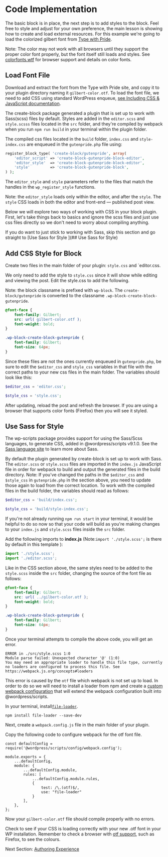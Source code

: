 # Code Implementation

The basic block is in place, the next step is to add styles to the block. Feel free to style and adjust for your own preference, the main lesson is showing how to create and load external resources. For this example we're going to load the colorized gilbert font from [Type with Pride](https://www.typewithpride.com/).

Note: The color may not work with all browsers until they support the proper color font properly, but the font itself still loads and styles. See [colorfonts.wtf](https://www.colorfonts.wtf/) for browser support and details on color fonts.

## Load Font File

Download and extract the font from the Type with Pride site, and copy it to your plugin directory naming it `gilbert-color.otf`. To load the font file, we need to add CSS using standard WordPress enqueue, [see Including CSS & JavaScript documentation](https://developer.wordpress.org/themes/basics/including-css-javascript/).

The create-block package generated a plugin that is set up to work with Sass(scss) files by default. Styles are added in the `editor.scss` and `style.scsss` files located in the `src` folder, and they're compiled by webpack when you run `npm run build` in your terminal within the plugin folder. 

The compiled css files located in the `build` folder, `index.css` and `style-index.css` are enqueued in the `gutenpride.php` file using: 

```php
register_block_type( 'create-block/gutenpride', array(
    'editor_script' => 'create-block-gutenpride-block-editor',
    'editor_style'  => 'create-block-gutenpride-block-editor',
    'style'         => 'create-block-gutenpride-block',
) );
```

The `editor_style` and `style` parameters refer to the files that match the handles in the `wp_register_style` functions.

Note: the `editor_style` loads only within the editor, and after the `style`. The `style` CSS loads in both the editor and front-end — published post view.

Below we will explore two ways of working with CSS in your block plugin. First, let's take things back to basics and ignore the scss files and just use css files directly so we don't need to worry about compiling anything. 

If you do want to just stick to working with Sass, skip this section and go straight to [Use Sass for Style ](## Use Sass for Style)  

## Add CSS Style for Block

Create two files in the main folder of your plugin: `style.css` and `editor.css. 

We only need to add the style to `style.css` since it will show while editing and viewing the post. Edit the style.css to add the following.

Note: the block classname is prefixed with `wp-block`. The `create-block/gutenpride` is converted to the classname `.wp-block-create-block-gutenpride`.

```css
@font-face {
	font-family: Gilbert;
	src: url( gilbert-color.otf );
	font-weight: bold;
}

.wp-block-create-block-gutenpride {
	font-family: Gilbert;
	font-size: 64px;
}
```

Since these files are not the ones currently enqueued in `gutenpride.php`, be sure to edit the `$editor_css` and `style_css` variables in that file with the correct paths to your new css files in the main folder. The variables should look like this: 

```php
$editor_css = 'editor.css';

$style_css = 'style.css';
```

After updating, reload the post and refresh the browser. If you are using a browser that supports color fonts (Firefox) then you will see it styled.

## Use Sass for Style 
The wp-scripts package provides support for using the Sass/Scss languages, to generate CSS, added in @wordpress/scripts v9.1.0. See the [Sass language site](https://sass-lang.com/) to learn more about Sass.

By default the plugin generated by create-block is set up to work with Sass. The `editor.scss` or `style.scss` files are imported in the `index.js` JavaScript file in order for webpack to build and output the generated files in the build directory. Note: If you've changed the paths in the `$editor_css` and `$style_css` in `gutenpride.php` in the section above, you need to update those again to load from the correct location. To work with the compiled files in the build folder, the variables should read as follows: 

```php
$editor_css = 'build/index.css';

$style_css = 'build/style-index.css';
```

If you're not already running `npm run start` in your terminal, it would be helpful to do so now so that your code will build as you're making changes to your `index.js` and `style.scss` files inside the `src` folder. 

Add the following imports to **index.js** (Note:`import './style.scss';` is there by default in this template ):

```js
import './style.scss';
import './editor.scss';

```

Like in the CSS section above, the same styles need to be added to the `style.scss` inside the `src` folder, changing the source of the font file as follows: 

```css
@font-face {
	font-family: Gilbert;
	src: url( ../gilbert-color.otf );
	font-weight: bold;
}

.wp-block-create-block-gutenpride {
	font-family: Gilbert;
	font-size: 64px;
}
```

Once your terminal attempts to compile the above code, you will get an error. 

```
ERROR in ./src/style.scss 1:0
Module parse failed: Unexpected character '@' (1:0)
You may need an appropriate loader to handle this file type, currently no loaders are configured to process this file. See https://webpack.js.org/concepts#loaders

```

This error is caused by the `otf` file which webpack is not set up to load. In order to do so we will need to install a loader from npm and create a [custom webpack configuration](https://developer.wordpress.org/block-editor/packages/packages-scripts/#provide-your-own-webpack-config) that will extend the webpack configuration built into @wordpress/scripts. 

In your terminal, install[`file-loader`](https://webpack.js.org/loaders/file-loader/). 

`npm install file-loader --save-dev`

Next, create a `webpack.config.js` file in the main folder of your plugin. 

Copy the following code to configure webpack for the otf font file. 

```JS
const defaultConfig = require('@wordpress/scripts/config/webpack.config');

module.exports = {
	...defaultConfig,
	module: {
		...defaultConfig.module,
		rules: [
			...defaultConfig.module.rules,
			{
				test: /\.(otf)$/,
				use: "file-loader"
			}
		],
	},
};
```

Now your `gilbert-color.otf` file should compile properly with no errors. 

Check to see if your CSS is loading correctly with your new .otf font in your WP installation. Remember to check a browser with [otf support](https://www.colorfonts.wtf/), such as Firefox, to see the colours.

Next Section: [Authoring Experience](/docs/designers-developers/developers/tutorials/create-block/author-experience.md)
